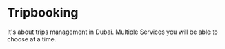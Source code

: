 # Tripbooking
It's about trips management in Dubai. Multiple Services you will be able to choose  at a time. 
